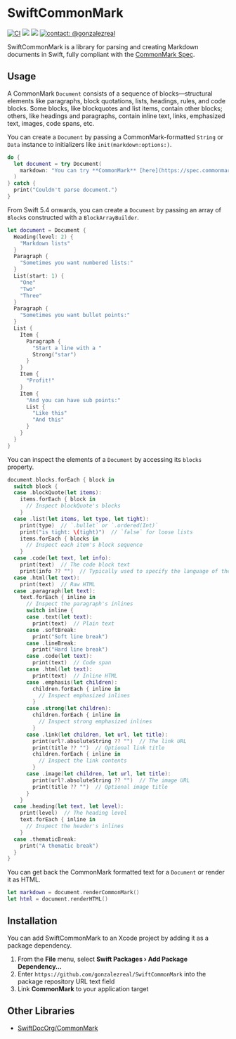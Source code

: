 # SwiftCommonMark
[![CI](https://github.com/gonzalezreal/SwiftCommonMark/workflows/CI/badge.svg)](https://github.com/gonzalezreal/SwiftCommonMark/actions?query=workflow%3ACI)
[![](https://img.shields.io/endpoint?url=https%3A%2F%2Fswiftpackageindex.com%2Fapi%2Fpackages%2Fgonzalezreal%2FSwiftCommonMark%2Fbadge%3Ftype%3Dswift-versions)](https://swiftpackageindex.com/gonzalezreal/SwiftCommonMark)
[![](https://img.shields.io/endpoint?url=https%3A%2F%2Fswiftpackageindex.com%2Fapi%2Fpackages%2Fgonzalezreal%2FSwiftCommonMark%2Fbadge%3Ftype%3Dplatforms)](https://swiftpackageindex.com/gonzalezreal/SwiftCommonMark)
[![contact: @gonzalezreal](https://img.shields.io/badge/contact-@gonzalezreal-blue.svg?style=flat)](https://twitter.com/gonzalezreal)

SwiftCommonMark is a library for parsing and creating Markdown documents in Swift, fully compliant with the [CommonMark Spec](https://spec.commonmark.org/current/). 

## Usage

A CommonMark `Document` consists of a sequence of blocks—structural elements like paragraphs,
block quotations, lists, headings, rules, and code blocks. Some blocks, like blockquotes and
list items, contain other blocks; others, like headings and paragraphs, contain inline text,
links, emphasized text, images, code spans, etc.

You can create a `Document` by passing a CommonMark-formatted `String` or `Data` instance to
initializers like `init(markdown:options:)`.

```swift
do {
  let document = try Document(
    markdown: "You can try **CommonMark** [here](https://spec.commonmark.org/dingus/)."
  )
} catch {
  print("Couldn't parse document.")
}
```

From Swift 5.4 onwards, you can create a `Document` by passing an array of `Block`s 
constructed with a `BlockArrayBuilder`.

```swift
let document = Document {
  Heading(level: 2) {
    "Markdown lists"
  }
  Paragraph {
    "Sometimes you want numbered lists:"
  }
  List(start: 1) {
    "One"
    "Two"
    "Three"
  }
  Paragraph {
    "Sometimes you want bullet points:"
  }
  List {
    Item {
      Paragraph {
        "Start a line with a "
        Strong("star")
      }
    }
    Item {
      "Profit!"
    }
    Item {
      "And you can have sub points:"
      List {
        "Like this"
        "And this"
      }
    }
  }
}
```

You can inspect the elements of a `Document` by accessing its `blocks` property.

```swift
document.blocks.forEach { block in
  switch block {
  case .blockQuote(let items):
    items.forEach { block in
      // Inspect blockQuote's blocks
    }
  case .list(let items, let type, let tight):
    print(type)  // `.bullet` or `.ordered(Int)`
    print("is tight: \(tight)")  // `false` for loose lists
    items.forEach { blocks in
      // Inspect each item's block sequence
    }
  case .code(let text, let info):
    print(text)  // The code block text
    print(info ?? "")  // Typically used to specify the language of the code block
  case .html(let text):
    print(text)  // Raw HTML
  case .paragraph(let text):
    text.forEach { inline in
      // Inspect the paragraph's inlines
      switch inline {
      case .text(let text):
        print(text)  // Plain text
      case .softBreak:
        print("Soft line break")
      case .lineBreak:
        print("Hard line break")
      case .code(let text):
        print(text)  // Code span
      case .html(let text):
        print(text)  // Inline HTML
      case .emphasis(let children):
        children.forEach { inline in
          // Inspect emphasized inlines
        }
      case .strong(let children):
        children.forEach { inline in
          // Inspect strong emphasized inlines
        }
      case .link(let children, let url, let title):
        print(url?.absoluteString ?? "")  // The link URL
        print(title ?? "")  // Optional link title
        children.forEach { inline in
          // Inspect the link contents
        }
      case .image(let children, let url, let title):
        print(url?.absoluteString ?? "")  // The image URL
        print(title ?? "")  // Optional image title
      }
    }
  case .heading(let text, let level):
    print(level)  // The heading level
    text.forEach { inline in
      // Inspect the header's inlines
    }
  case .thematicBreak:
    print("A thematic break")
  }
}
```

You can get back the CommonMark formatted text for a `Document` or render it as HTML.

```swift
let markdown = document.renderCommonMark()
let html = document.renderHTML()
```

## Installation
You can add SwiftCommonMark to an Xcode project by adding it as a package dependency.
1. From the **File** menu, select **Swift Packages › Add Package Dependency…**
1. Enter `https://github.com/gonzalezreal/SwiftCommonMark` into the package repository URL text field
1. Link **CommonMark** to your application target

## Other Libraries
- [SwiftDocOrg/CommonMark](https://github.com/SwiftDocOrg/CommonMark)
